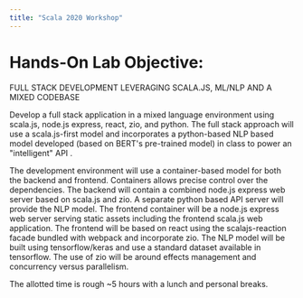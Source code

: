 ```yaml
---
title: "Scala 2020 Workshop"
---
```


# Hands-On Lab Objective:

FULL STACK DEVELOPMENT LEVERAGING SCALA.JS, ML/NLP AND A MIXED CODEBASE

Develop a full stack application in a mixed language environment using scala.js, node.js express, react, zio, and python. The full stack approach will use a scala.js-first model and incorporates a python-based NLP based model developed (based on BERT's pre-trained model) in class to power an "intelligent" API .

The development environment will use a container-based model for both the backend and frontend. Containers allows precise control over the dependencies. The backend will contain a combined node.js express web server based on scala.js and zio. A separate python based API server will provide the NLP model. The frontend container will be a node.js express web server serving static assets including the frontend scala.js web application. The frontend will be based on react using the scalajs-reaction facade bundled with webpack and incorporate zio. The NLP model will be built using tensorflow/keras and use a standard dataset available in tensorflow. The use of zio will be around effects management and concurrency versus parallelism.

The allotted time is rough ~5 hours with a lunch and personal breaks.

